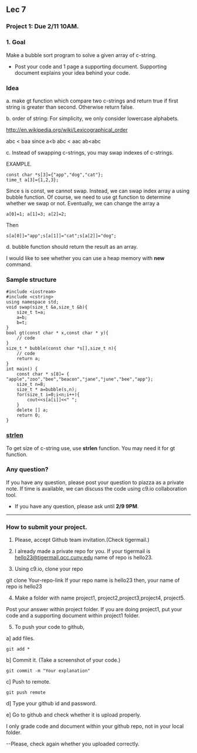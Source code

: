## Lec 7

### Project 1: Due 2/11 10AM.

### 1. Goal

Make a bubble sort program to solve a given array of c-string.

- Post your code and 1 page a supporting document. Supporting document explains your idea behind your code.

### Idea

a. make gt function which compare two c-strings and return true if first string is greater than second. Otherwise return false.

b. order of string: For simplicity, we only consider lowercase alphabets.

http://en.wikipedia.org/wiki/Lexicographical_order

abc < baa since a<b
abc < aac 
ab<abc

c. Instead of swapping c-strings, you may swap indexes of c-strings.

EXAMPLE. 
```
const char *s[3]={"app","dog","cat"};
time_t a[3]={1,2,3};
```
Since s is const, we cannot swap. Instead, we can swap index array a using bubble function.
Of course, we need to use gt function to determine whether we swap or not.
Eventually, we can change the array a
```
a[0]=1; a[1]=3; a[2]=2;
```
Then
```
s[a[0]]="app";s[a[1]]="cat";s[a[2]]="dog";
```

d. bubble function should return the result as an array.

I would like to see whether you can use a heap memory with **new** command. 

### Sample structure
```
#include <iostream>
#include <cstring>
using namespace std;
void swap(size_t &a,size_t &b){
    size_t t=a;
    a=b;
    b=t;
}
bool gt(const char * x,const char * y){
	// code
}
size_t * bubble(const char *s[],size_t n){
    // code
    return a;
}
int main() {
    const char * s[8]= { "apple","zoo","bee","beacon","jane","june","bee","app"};
    size_t n=8;
    size_t * a=bubble(s,n);
    for(size_t i=0;i<n;i++){
        cout<<s[a[i]]<<" ";
    }
    delete [] a;
    return 0;
}
```

### [strlen](http://www.cplusplus.com/reference/cstring/strlen/)

To get size of c-string use, use **strlen**  function. You may need it for gt function.

### Any question?

If you have any question, please post your question to piazza as a private note.
If time is available, we can discuss the code using c9.io collaboration tool.

- If you have any question, please ask until **2/9 9PM**.

-------------------
### How to submit your project.

1. Please, accept Github team invitation.(Check tigermail.)
2. I already made a private repo for you.
If your tigermail is hello23@tigermail.qcc.cuny.edu
name of repo is hello23.

3. Using c9.io, clone your repo

git clone  Your-repo-link
If your repo name is hello23 then, your name of repo is hello23

4. Make a folder with name project1, project2,project3,project4, project5.

Post your  answer within project folder.
If you are doing project1, put your code and a supporting document
within project1 folder.

5. To push your code to github,

a] add  files.
```
git add *
```

b] Commit it. (Take a screenshot of your code.)
```
git commit -m "Your explanation"
```
c] Push to remote.
```
git push remote
```
d] Type your github id and  password.

e] Go to github and check whether it is upload properly.

I only grade code and document within your github repo, not in your local folder. 

--Please, check again whether you uploaded correctly.

